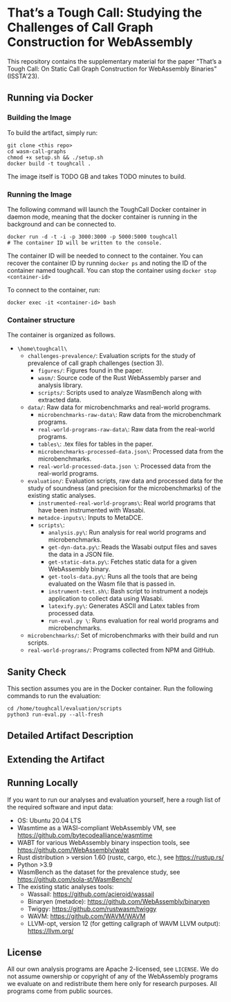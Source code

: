 # That’s a Tough Call: Studying the Challenges of Call Graph Construction for WebAssembly

This repository contains the supplementary material for the paper "That’s a Tough Call: On Static Call Graph Construction for WebAssembly Binaries" (ISSTA'23).

## Running via Docker

### Building the Image
To build the artifact, simply run: 
```
git clone <this repo>
cd wasm-call-graphs
chmod +x setup.sh && ./setup.sh
docker build -t toughcall .
```
The image itself is TODO GB and takes TODO minutes to build. 

### Running the Image 

The following command will launch the ToughCall Docker container in daemon mode, meaning that the docker container is running in the background and can be connected to.
```
docker run -d -t -i -p 3000:3000 -p 5000:5000 toughcall
# The container ID will be written to the console. 
```
The container ID will be needed to connect to the container. You can recover the container ID by running `docker ps` and noting the ID of the container named toughcall. You can stop the container using `docker stop <container-id>`

To connect to the container, run:
```
docker exec -it <container-id> bash
```

### Container structure 

The container is organized as follows.

- `\home\toughcall\`
  - `challenges-prevalence/`: Evaluation scripts for the study of prevalence of call graph challenges (section 3).
    - `figures/`: Figures found in the paper.
    - `wasm/`: Source code of the Rust WebAssembly parser and analysis library.
    - `scripts/`: Scripts used to analyze WasmBench along with extracted data.
  - `data/`: Raw data for microbenchmarks and real-world programs.
    - `microbenchmarks-raw-data\`: Raw data from the microbenchmark programs.
    - `real-world-programs-raw-data\`: Raw data from the real-world programs.
    - `tables\`: .tex files for tables in the paper.
    - `microbenchmarks-processed-data.json\`: Processed data from the microbenchmarks.
    - `real-world-processed-data.json \`: Processed data from the real-world programs.
  - `evaluation/`: Evaluation scripts, raw data and processed data for the study of soundness (and precision for the microbenchmarks) of the existing static analyses.
    - `instrumented-real-world-programs\`: Real world programs that have been instrumented with Wasabi.
    - `metadce-inputs\`: Inputs to MetaDCE.
    - `scripts\`: 
      - `analysis.py\`: Run analysis for real world programs and microbenchmarks.
      - `get-dyn-data.py\`: Reads the Wasabi output files and saves the data in a JSON file.
      - `get-static-data.py\`: Fetches static data for a given WebAssembly binary.
      - `get-tools-data.py\`: Runs all the tools that are being evaluated on the Wasm file that is passed in.
      - `instrument-test.sh\`: Bash script to instrument a nodejs application to collect data using Wasabi.
      - `latexify.py\`: Generates ASCII and Latex tables from processed data.
      - `run-eval.py \`: Runs evaluation for real world programs and microbenchmarks.
  - `microbenchmarks/`: Set of microbenchmarks with their build and run scripts.
  - `real-world-programs/`: Programs collected from NPM and GitHub.

## Sanity Check 

This section assumes you are in the Docker container. Run the following commands to run the evaluation: 
```
cd /home/toughcall/evaluation/scripts
python3 run-eval.py --all-fresh
```

## Detailed Artifact Description



## Extending the Artifact


## Running Locally

If you want to run our analyses and evaluation yourself, here a rough list of the required software and input data:

- OS: Ubuntu 20.04 LTS
- Wasmtime as a WASI-compliant WebAssembly VM, see https://github.com/bytecodealliance/wasmtime
- WABT for various WebAssembly binary inspection tools, see https://github.com/WebAssembly/wabt
- Rust distribution > version 1.60 (rustc, cargo, etc.), see https://rustup.rs/
- Python >3.9
- WasmBench as the dataset for the prevalence study, see https://github.com/sola-st/WasmBench/
- The existing static analyses tools:
  * Wassail: https://github.com/acieroid/wassail
  * Binaryen (metadce): https://github.com/WebAssembly/binaryen
  * Twiggy: https://github.com/rustwasm/twiggy
  * WAVM: https://github.com/WAVM/WAVM
  * LLVM-opt, version 12 (for getting callgraph of WAVM LLVM output): https://llvm.org/


## License

All our own analysis programs are Apache 2-licensed, see `LICENSE`. We do not assume ownership or copyright of any of the WebAssembly programs we evaluate on and redistribute them here only for research purposes. All programs come from public sources.
